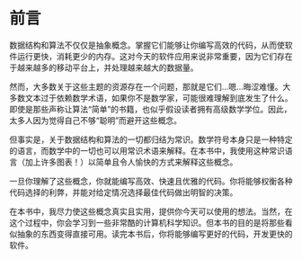 # 前言

数据结构和算法不仅仅是抽象概念。掌握它们能够让你编写高效的代码，从而使软件运行更快，消耗更少的内存。这对今天的软件应用来说非常重要，因为它们存在于越来越多的移动平台上，并处理越来越大的数据量。

然而，大多数关于这些主题的资源存在一个问题，那就是它们...嗯...晦涩难懂。大多数文本过于依赖数学术语，如果你不是数学家，可能很难理解到底发生了什么。即使是那些声称让算法“简单”的书籍，也似乎假设读者拥有高级数学学位。因此，太多人因为觉得自己不够“聪明”而避开这些概念。

但事实是，关于数据结构和算法的一切都归结为常识。数学符号本身只是一种特定的语言，而数学中的一切也可以用常识术语来解释。在本书中，我使用这种常识语言（加上许多图表！）以简单且令人愉快的方式来解释这些概念。

一旦你理解了这些概念，你就能编写高效、快速且优雅的代码。你将能够权衡各种代码选择的利弊，并能对给定情况选择最佳代码做出明智的决策。

在本书中，我尽力使这些概念真实且实用，提供你今天可以使用的想法。当然，在这个过程中，你会学习到一些非常酷的计算机科学知识。但本书的目的是将那些看似抽象的东西变得直接可用。读完本书后，你将能够编写更好的代码，开发更快的软件。

